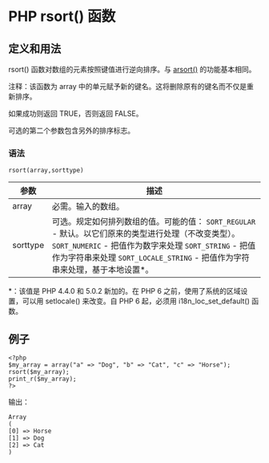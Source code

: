 # PHP rsort() 函数



## 定义和用法

rsort() 函数对数组的元素按照键值进行逆向排序。与 [arsort()](/php/func_array_arsort.asp "PHP arsort() 函数") 的功能基本相同。

注释：该函数为 array 中的单元赋予新的键名。这将删除原有的键名而不仅是重新排序。

如果成功则返回 TRUE，否则返回 FALSE。

可选的第二个参数包含另外的排序标志。

### 语法

```
rsort(array,sorttype)
```

| 参数 | 描述 |
| --- | --- |
| array | 必需。输入的数组。 |
| sorttype |可选。规定如何排列数组的值。可能的值：   `SORT_REGULAR` - 默认。以它们原来的类型进行处理（不改变类型）。   `SORT_NUMERIC` - 把值作为数字来处理   `SORT_STRING` - 把值作为字符串来处理   `SORT_LOCALE_STRING` - 把值作为字符串来处理，基于本地设置\*。 |

\*：该值是 PHP 4.4.0 和 5.0.2 新加的。在 PHP 6 之前，使用了系统的区域设置，可以用 setlocale() 来改变。自 PHP 6 起，必须用 i18n_loc_set_default() 函数。

## 例子

```
<?php
$my_array = array("a" => "Dog", "b" => "Cat", "c" => "Horse");
rsort($my_array);
print_r($my_array);
?>
```

输出：

```
Array
(
[0] => Horse
[1] => Dog
[2] => Cat
)
```
